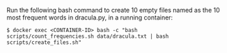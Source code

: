 Run the following bash command to create 10 empty files named as the 10 most frequent words in dracula.py, in a running container:

```console
$ docker exec <CONTAINER-ID> bash -c "bash scripts/count_frequencies.sh data/dracula.txt | bash scripts/create_files.sh"
```